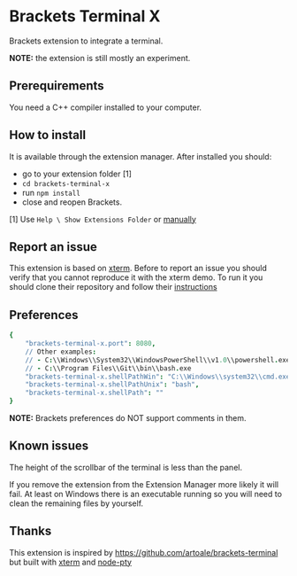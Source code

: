 # Brackets Terminal X

Brackets extension to integrate a terminal.

**NOTE:** the extension is still mostly an experiment.


## Prerequirements

You need a C++ compiler installed to your computer.


## How to install

It is available through the extension manager.
After installed you should:
- go to your extension folder [1]
- `cd brackets-terminal-x`
- run `npm install`
- close and reopen Brackets.

[1] Use `Help \ Show Extensions Folder` or [manually](https://github.com/adobe/brackets/wiki/Extension-Locations#user-extensions-folder)


## Report an issue

This extension is based on [xterm](https://github.com/sourcelair/xterm.js).
Before to report an issue you should verify that you cannot reproduce it with the xterm demo.
To run it you should clone their repository and follow their [instructions](https://github.com/sourcelair/xterm.js#demo)


## Preferences

```cson
{
    "brackets-terminal-x.port": 8080,
    // Other examples:
    // - C:\\Windows\\System32\\WindowsPowerShell\\v1.0\\powershell.exe
    // - C:\\Program Files\\Git\\bin\\bash.exe
    "brackets-terminal-x.shellPathWin": "C:\\Windows\\system32\\cmd.exe",
    "brackets-terminal-x.shellPathUnix": "bash",
    "brackets-terminal-x.shellPath": ""
}
```

**NOTE:** Brackets preferences do NOT support comments in them.


## Known issues

The height of the scrollbar of the terminal is less than the panel.

If you remove the extension from the Extension Manager more likely it will fail.
At least on Windows there is an executable running so you will need to clean the remaining files by yourself.


## Thanks

This extension is inspired by https://github.com/artoale/brackets-terminal but built with [xterm](http://xtermjs.org) and [node-pty](https://github.com/Tyriar/node-pty)
